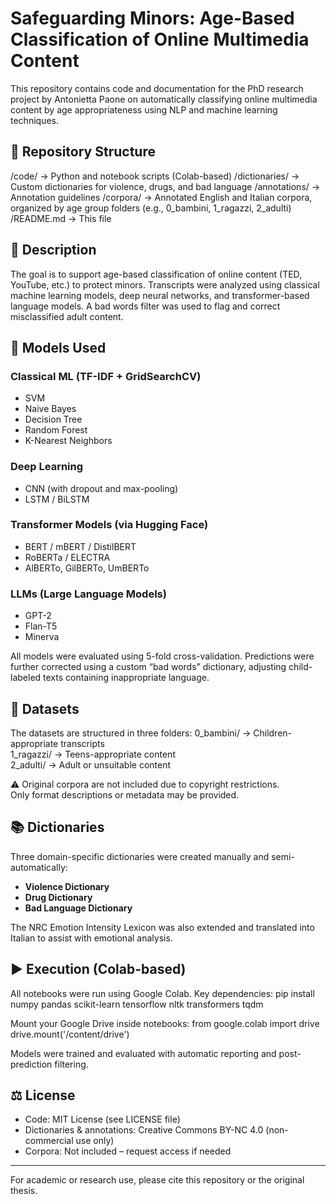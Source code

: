
# Safeguarding Minors: Age-Based Classification of Online Multimedia Content

This repository contains code and documentation for the PhD research project by Antonietta Paone on automatically classifying online multimedia content by age appropriateness using NLP and machine learning techniques.

## 📂 Repository Structure

/code/              → Python and notebook scripts (Colab-based)
/dictionaries/      → Custom dictionaries for violence, drugs, and bad language
/annotations/       → Annotation guidelines
/corpora/           → Annotated English and Italian corpora, organized by age group folders (e.g., 0_bambini, 1_ragazzi, 2_adulti)
/README.md          → This file

## 📑 Description

The goal is to support age-based classification of online content (TED, YouTube, etc.) to protect minors. Transcripts were analyzed using classical machine learning models, deep neural networks, and transformer-based language models. A bad words filter was used to flag and correct misclassified adult content.

## 🧠 Models Used

### Classical ML (TF-IDF + GridSearchCV)
- SVM
- Naive Bayes
- Decision Tree
- Random Forest
- K-Nearest Neighbors

### Deep Learning
- CNN (with dropout and max-pooling)
- LSTM / BiLSTM

### Transformer Models (via Hugging Face)
- BERT / mBERT / DistilBERT
- RoBERTa / ELECTRA
- AlBERTo, GilBERTo, UmBERTo

### LLMs (Large Language Models)
- GPT-2
- Flan-T5
- Minerva

All models were evaluated using 5-fold cross-validation. Predictions were further corrected using a custom “bad words” dictionary, adjusting child-labeled texts containing inappropriate language.

## 🧪 Datasets

The datasets are structured in three folders:
0_bambini/     → Children-appropriate transcripts  
1_ragazzi/     → Teens-appropriate content  
2_adulti/      → Adult or unsuitable content  

⚠️ Original corpora are not included due to copyright restrictions.  
Only format descriptions or metadata may be provided.

## 📚 Dictionaries

Three domain-specific dictionaries were created manually and semi-automatically:
- **Violence Dictionary**
- **Drug Dictionary**
- **Bad Language Dictionary**

The NRC Emotion Intensity Lexicon was also extended and translated into Italian to assist with emotional analysis.

## ▶️ Execution (Colab-based)

All notebooks were run using Google Colab. Key dependencies:
pip install numpy pandas scikit-learn tensorflow nltk transformers tqdm

Mount your Google Drive inside notebooks:
from google.colab import drive  
drive.mount('/content/drive')

Models were trained and evaluated with automatic reporting and post-prediction filtering.

## ⚖️ License

- Code: MIT License (see LICENSE file)
- Dictionaries & annotations: Creative Commons BY-NC 4.0 (non-commercial use only)
- Corpora: Not included – request access if needed

---

For academic or research use, please cite this repository or the original thesis.

